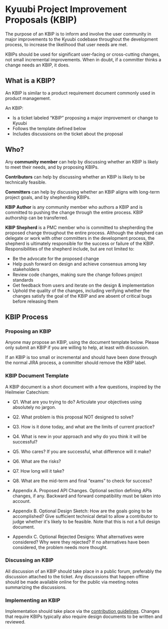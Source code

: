 # Kyuubi Project Improvement Proposals (KBIP)

The purpose of an KBIP is to inform and involve the user community in major improvements to the Kyuubi codebase throughout the development process, to increase the likelihood that user needs are met.

KBIPs should be used for significant user-facing or cross-cutting changes, not small incremental improvements. When in doubt, if a committer thinks a change needs an KBIP, it does.

## What is a KBIP?

An KBIP is similar to a product requirement document commonly used in product management.

An KBIP:

- Is a ticket labeled “KBIP” proposing a major improvement or change to Kyuubi
- Follows the template defined below
- Includes discussions on the ticket about the proposal

## Who?

Any **community member** can help by discussing whether an KBIP is likely to meet their needs, and by proposing KBIPs.

**Contributors** can help by discussing whether an KBIP is likely to be technically feasible.

**Committers** can help by discussing whether an KBIP aligns with long-term project goals, and by shepherding KBIPs.

**KBIP Author** is any community member who authors a KBIP and is committed to pushing the change through the entire process. KBIP authorship can be transferred.

**KBIP Shepherd** is a PMC member who is committed to shepherding the proposed change throughout the entire process. Although the shepherd can delegate or work with other committers in the development process, the shepherd is ultimately responsible for the success or failure of the KBIP. Responsibilities of the shepherd include, but are not limited to:

- Be the advocate for the proposed change
- Help push forward on design and achieve consensus among key stakeholders
- Review code changes, making sure the change follows project standards
- Get feedback from users and iterate on the design & implementation
- Uphold the quality of the changes, including verifying whether the changes satisfy the goal of the KBIP and are absent of critical bugs before releasing them

## KBIP Process
### Proposing an KBIP

Anyone may propose an KBIP, using the document template below. Please only submit an KBIP if you are willing to help, at least with discussion.

If an KBIP is too small or incremental and should have been done through the normal JIRA process, a committer should remove the KBIP label.


### KBIP Document Template

A KBIP document is a short document with a few questions, inspired by the Heilmeier Catechism:

- Q1. What are you trying to do? Articulate your objectives using absolutely no jargon.

- Q2. What problem is this proposal NOT designed to solve?

- Q3. How is it done today, and what are the limits of current practice?

- Q4. What is new in your approach and why do you think it will be successful?

- Q5. Who cares? If you are successful, what difference will it make?

- Q6. What are the risks?

- Q7. How long will it take?

- Q8. What are the mid-term and final “exams” to check for success?

- Appendix A. Proposed API Changes. Optional section defining APIs changes, if any. Backward and forward compatibility must be taken into account.

- Appendix B. Optional Design Sketch: How are the goals going to be accomplished? Give sufficient technical detail to allow a contributor to judge whether it's likely to be feasible. Note that this is not a full design document.

- Appendix C. Optional Rejected Designs: What alternatives were considered? Why were they rejected? If no alternatives have been considered, the problem needs more thought.

### Discussing an KBIP

All discussion of an KBIP should take place in a public forum, preferably the discussion attached to the ticket. Any discussions that happen offline should be made available online for the public via meeting notes summarizing the discussions.

### Implementing an KBIP

Implementation should take place via the [contribution guidelines](./contributions.md). Changes that require KBIPs typically also require design documents to be written and reviewed.
